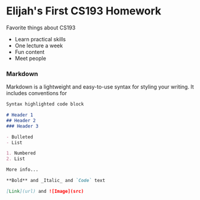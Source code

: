 # Elijah's First CS193 Homework

Favorite things about CS193
- Learn practical skills
- One lecture a week
- Fun content
- Meet people

### Markdown

Markdown is a lightweight and easy-to-use syntax for styling your writing. It includes conventions for

```markdown
Syntax highlighted code block

# Header 1
## Header 2
### Header 3

- Bulleted
- List

1. Numbered
2. List

More info...

**Bold** and _Italic_ and `Code` text

[Link](url) and ![Image](src)
```
